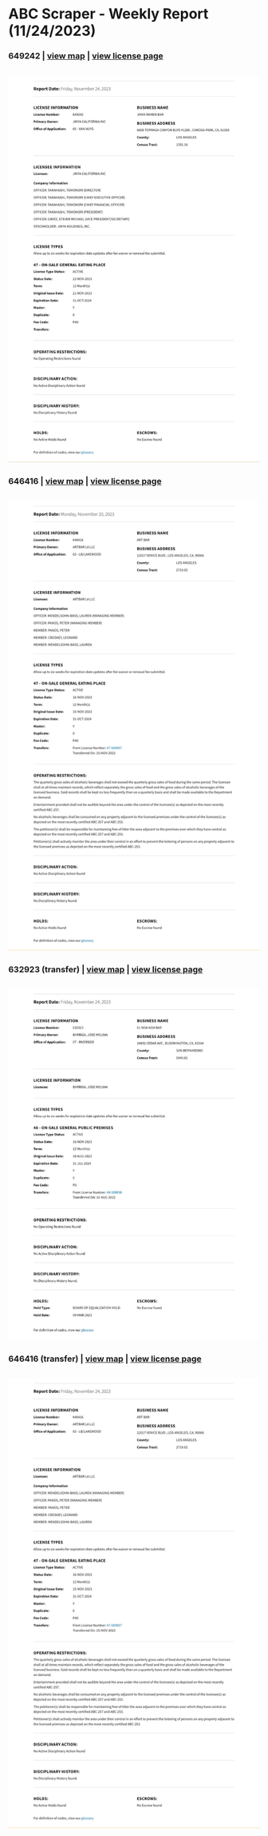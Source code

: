 # ABC Scraper - Weekly Report (11/24/2023)
### 649242  | [view map](https://maps.google.com?q=6600%20TOPANGA%20CANYON%20BLVD%20%231280%2C%20CANOGA%20PARK) | [view license page](https://www.abc.ca.gov/licensing/license-lookup/single-license/?RPTTYPE=12&LICENSE=649242)
![649242](https://raw.githubusercontent.com/playatgtb/abc-scraper/main/downloads/2023-11-21-screenshots/649242.png)
---
### 646416  | [view map](https://maps.google.com?q=12017%20VENICE%20BLVD%2C%20LOS%20ANGELES) | [view license page](https://www.abc.ca.gov/licensing/license-lookup/single-license/?RPTTYPE=12&LICENSE=646416)
![646416](https://raw.githubusercontent.com/playatgtb/abc-scraper/main/downloads/2023-11-16-screenshots/646416.png)
---
### 632923 (transfer) | [view map](https://maps.google.com?q=10892%20CEDAR%20AVE%2C%20BLOOMINGTON) | [view license page](https://www.abc.ca.gov/licensing/license-lookup/single-license/?RPTTYPE=12&LICENSE=632923)
![632923](https://raw.githubusercontent.com/playatgtb/abc-scraper/main/downloads/2023-11-15-screenshots/632923.png)
---
### 646416 (transfer) | [view map](https://maps.google.com?q=12017%20VENICE%20BLVD%2C%20LOS%20ANGELES) | [view license page](https://www.abc.ca.gov/licensing/license-lookup/single-license/?RPTTYPE=12&LICENSE=646416)
![646416](https://raw.githubusercontent.com/playatgtb/abc-scraper/main/downloads/2023-11-15-screenshots/646416.png)
---
